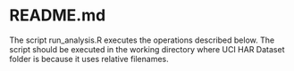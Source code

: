 # README.md







The script run_analysis.R  executes the operations described below. 
The script should be executed in the working directory where UCI HAR Dataset folder is because
it uses relative filenames.
